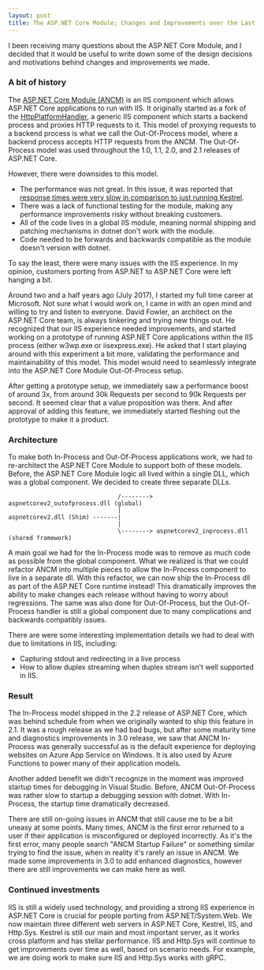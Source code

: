 ```yaml
---
layout: post
title: The ASP.NET Core Module; Changes and Improvements over the Last 3 Years.
---
```


I been receiving many questions about the ASP.NET Core Module, and I decided that it would be useful to write down some of the design decisions and motivations behind changes and improvements we made.

### A bit of history

The [ASP.NET Core Module (ANCM)](https://docs.microsoft.com/en-us/aspnet/core/host-and-deploy/aspnet-core-module?view=aspnetcore-3.1) is an IIS component which allows ASP.NET Core applications to run with IIS. It originally started as a fork of the [HttpPlatformHandler](https://www.iis.net/downloads/microsoft/httpplatformhandler), a generic IIS component which starts a backend process and proxies HTTP requests to it. This model of proxying requests to a backend process is what we call the Out-Of-Process model, where a backend process accepts HTTP requests from the ANCM. The Out-Of-Process model was used throughout the 1.0, 1.1, 2.0, and 2.1 releases of ASP.NET Core.

However, there were downsides to this model.

- The performance was not great. In this issue, it was reported that [response times were very slow in comparison to just running Kestrel](https://github.com/aspnet/AspNetCoreModule/issues/87).
- There was a lack of functional testing for the module, making any performance improvements risky without breaking customers.
- All of the code lives in a global IIS module, meaning normal shipping and patching mechanisms in dotnet don't work with the module.
- Code needed to be forwards and backwards compatible as the module doesn't version with dotnet.

To say the least, there were many issues with the IIS experience. In my opinion, customers porting from ASP.NET to ASP.NET Core were left hanging a bit.

Around two and a half years ago (July 2017), I started my full time career at Microsoft. Not sure what I would work on, I came in with an open mind and willing to try and listen to everyone. David Fowler, an architect on the ASP.NET Core team, is always tinkering and trying new things out. He recognized that our IIS experience needed improvements, and started working on a prototype of running ASP.NET Core applications within the IIS process (either w3wp.exe or iisexpress.exe). He asked that I start playing around with this experiment a bit more, validating the performance and maintainability of this model. This model would need to seamlessly integrate into the ASP.NET Core Module Out-Of-Process setup.

After getting a prototype setup, we immediately saw a performance boost of around 3x, from around 30k Requests per second to 90k Requests per second. It seemed clear that a value proposition was there. And after approval of adding this feature, we immediately started fleshing out the prototype to make it a product.

### Architecture

To make both In-Process and Out-Of-Process applications work, we had to re-architect the ASP.NET Core Module to support both of these models. Before, the ASP.NET Core Module logic all lived within a single DLL, which was a global component. We decided to create three separate DLLs.

```text
                               /--------> aspnetcorev2_outofprocess.dll (global)
                               |
aspnetcorev2.dll (Shim) -------|
                               |
                               \--------> aspnetcorev2_inprocess.dll (shared framework)
```

A main goal we had for the In-Process mode was to remove as much code as possible from the global component. What we realized is that we could refactor ANCM into multiple pieces to allow the In-Process component to live in a separate dll. With this refactor, we can now ship the In-Process dll as part of the ASP.NET Core runtime instead! This dramatically improves the ability to make changes each release without having to worry about regressions. The same was also done for Out-Of-Process, but the Out-Of-Process handler is still a global component due to many complications and backwards compatibly issues.

There are were some interesting implementation details we had to deal with due to limitations in IIS, including:

- Capturing stdout and redirecting in a live process
- How to allow duplex streaming when duplex stream isn't well supported in IIS.

### Result

The In-Process model shipped in the 2.2 release of ASP.NET Core, which was behind schedule from when we originally wanted to ship this feature in 2.1. It was a rough release as we had bad bugs, but after some maturity time and diagnostics improvements in 3.0 release, we saw that ANCM In-Process was generally successful as is the default experience for deploying websites on Azure App Service on Windows. It is also used by Azure Functions to power many of their application models.

Another added benefit we didn't recognize in the moment was improved startup times for debugging in Visual Studio. Before, ANCM Out-Of-Process was rather slow to startup a debugging session with dotnet. With In-Process, the startup time dramatically decreased.

There are still on-going issues in ANCM that still cause me to be a bit uneasy at some points. Many times, ANCM is the first error returned to a user if their application is misconfigured or deployed incorrectly. As it's the first error, many people search "ANCM Startup Failure" or something similar trying to find the issue, when in reality it's rarely an issue in ANCM. We made some improvements in 3.0 to add enhanced diagnostics, however there are still improvements we can make here as well.

### Continued investments

IIS is still a widely used technology, and providing a strong IIS experience in ASP.NET Core is crucial for people porting from ASP.NET/System.Web. We now maintain three different web servers in ASP.NET Core, Kestrel, IIS, and Http.Sys. Kestrel is still our main and most important server, as it works cross platform and has stellar performance. IIS and Http.Sys will continue to get improvements over time as well, based on scenario needs. For example, we are doing work to make sure IIS and Http.Sys works with gRPC.
